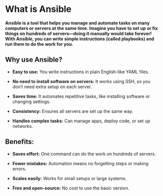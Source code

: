 # What is Ansible

**Ansible is a tool that helps you manage and automate tasks on many computers or servers at the same time. Imagine you have to set up or fix things on hundreds of servers—doing it manually would take forever! With Ansible, you can write simple instructions (called playbooks) and run them to do the work for you.**

## **Why use Ansible?**

- **Easy to use:** You write instructions in plain English-like YAML files.

- **No need to install software on servers:** It works using SSH, so you don’t need extra setup on each server.

- **Saves time:** It automates repetitive tasks, like installing software or changing settings.

- **Consistency:** Ensures all servers are set up the same way.

- **Handles complex tasks:** Can manage apps, deploy code, or set up networks.

## Benefits:

- **Saves effort:** One command can do the work on hundreds of servers.

- **Fewer mistakes:** Automation means no forgetting steps or making errors.

- **Scales easily:** Works for small setups or large systems.

- **Free and open-source:** No cost to use the basic version.